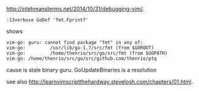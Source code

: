 http://inlehmansterms.net/2014/10/31/debugging-vim/.

```
:13verbose GoDef 'fmt.Fprintf'
```

shows

```
vim-go: guru: cannot find package "fmt" in any of:
vim-go:         /usr/lib/go-1.7/src/fmt (from $GOROOT)
vim-go:         /home/thenrio/src/go/src/fmt (from $GOPATH)
vim-go: /home/thenrio/src/go/src/github.com/thenrio/ptq
```
cause is stale binary guru.
GoUpdateBinaries is a resolution


see also http://learnvimscriptthehardway.stevelosh.com/chapters/01.html.

